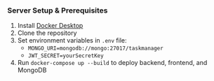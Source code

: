 ### Server Setup & Prerequisites

1. Install [Docker Desktop](https://www.docker.com/products/docker-desktop)
2. Clone the repository
3. Set environment variables in `.env` file:
   - `MONGO_URI=mongodb://mongo:27017/taskmanager`
   - `JWT_SECRET=yourSecretKey`
4. Run `docker-compose up --build` to deploy backend, frontend, and MongoDB
